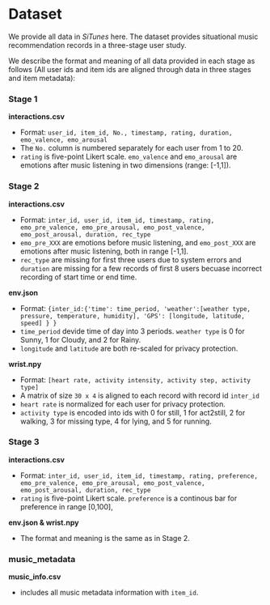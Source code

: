 # Dataset

We provide all data in *SiTunes* here. The dataset provides situational music recommendation records in a three-stage user study.

We describe the format and meaning of all data provided in each stage as follows (All user ids and item ids are aligned through data in three stages and item metadata):

### Stage 1
**interactions.csv**
- Format: ``user_id, item_id, No., timestamp, rating, duration, emo_valence, emo_arousal``
- The ``No.`` column is numbered separately for each user from 1 to 20.
- ``rating`` is five-point Likert scale. ``emo_valence`` and ``emo_arousal`` are emotions after music listening in two dimensions (range: [-1,1]).

### Stage 2
**interactions.csv**
- Format: ``inter_id, user_id, item_id, timestamp, rating, emo_pre_valence, emo_pre_arousal, emo_post_valence, emo_post_arousal, duration, rec_type``
- ``emo_pre_XXX`` are emotions before music listening, and ``emo_post_XXX`` are emotions after music listening, both in range [-1,1].
- ``rec_type`` are missing for first three users due to system errors and ``duration`` are missing for a few records of first 8 users becuase incorrect recording of start time or end time.

**env.json**
- Format: ``{inter_id:{'time': time_period, 'weather':[weather type, pressure, temperature, humidity], 'GPS': [longitude, latitude, speed] } }``
- ``time_period`` devide time of day into 3 periods. ``weather type`` is 0 for Sunny, 1 for Cloudy, and 2 for Rainy.
- ``longitude`` and ``latitude`` are both re-scaled for privacy protection.

**wrist.npy**
- Format: ``[heart rate, activity intensity, activity step, activity type]``
- A matrix of size ``30 x 4`` is aligned to each record with record id ``inter_id``
- ``heart rate`` is normalized for each user for privacy protection.
- ``activity type`` is encoded into ids with 0 for still, 1 for act2still, 2 for walking, 3 for missing type, 4 for lying, and 5 for running.

### Stage 3
**interactions.csv**
- Format: ``inter_id, user_id, item_id, timestamp, rating, preference, emo_pre_valence, emo_pre_arousal, emo_post_valence, emo_post_arousal, duration, rec_type``
- ``rating`` is five-point Likert scale. ``preference`` is a continous bar for preference in range [0,100],

**env.json & wrist.npy**
- The format and meaning is the same as in Stage 2.

### music_metadata
**music_info.csv**
- includes all music metadata information with ``item_id``.

